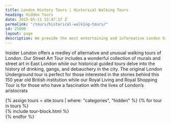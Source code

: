 ```yaml
---
title: London History Tours | Historical Walking Tours
heading: Hidden Tours
date: 2015-05-11 15:47:17 Z
permalink: "/tours/historical-walking-tours/"
id: 25099
layout: page
description: We provide the most entertaining and informative London history tours. Ideal for tourists, schools and corporate events. Learn more at insider-london.co.uk.
---
```


  <p>Insider London offers a medley of alternative and unusual walking tours of London. Our Street Art Tour includes a wonderful collection of murals and street art in East London while our historical guided tours delve into the history of drinking, gangs, and debauchery in the city. The original London Underground tour is perfect for those interested in the stories behind this 150 year old British institution while our Royal Living and Royal Shopping Tour is for those who have a fascination with the lives of London’s aristocrats </p>

<div class="layout">
  {% assign tours = site.tours | where: "categories", "hidden" %}
  {% for tour in tours %}
    <div class="layout__item u-1/4 u-1/3-lap u-1/2-palm">
      {% include tour-block.html %}
    </div>
  {% endfor %}  
</div>
